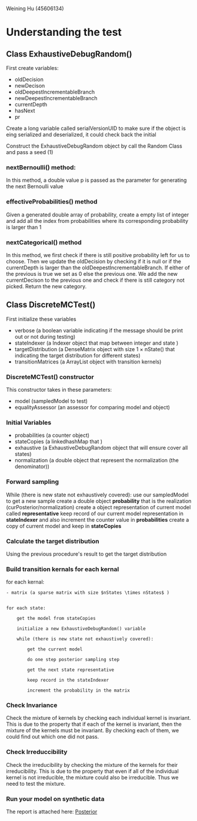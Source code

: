 Weining Hu (45606134)

# Understanding the test
## Class ExhaustiveDebugRandom()

First create variables:
- oldDecision
- newDecison
- oldDeepestIncrementableBranch
- newDeepestIncrementableBranch
- currentDepth
- hasNext
- pr

Create a long variable called serialVersionUID to make sure if the object is eing serialized and deserialized, it could check back the initial


Construct the ExhaustiveDebugRandom object by call the Random Class and pass a seed (1)

### nextBernoulli() method:
In this method, a double value p is passed as the parameter for generating the next Bernoulli value

### effectiveProbabilities() method
Given a generated double array of probability, create a empty list of integer and add all the index from probabilities where its corresponding probability is larger than 1

### nextCategorical() method
In this method, we first check if there is still positive probability left for us to choose. Then we update the oldDecision by checking if it is null or if the currentDepth is larger than the oldDeepestIncrementableBranch. If either of the previous is true we set as 0 else the previous one. We add the new currentDecison to the previous one and check if there is still category not picked. Return the new category. 









## Class DiscreteMCTest()

First initialize these variables
- verbose (a boolean variable indicating if the message should be print out or not during testing)
- stateIndexer (a Indexer object that map between integer and state )
- targetDistribution (a DenseMatrix object with size 1 $\times$ nState() that indicating the target distribution for different states)
- transitionMatrices (a ArrayList object with transition kernels)


### DiscreteMCTest() constructor

This constructor takes in these parameters: 
- model (sampledModel to test)
- equalityAssessor (an assessor for comparing model and object)

### Initial Variables

- probabilities (a counter object)
- stateCopies (a linkedhashMap that )
- exhaustive (a ExhaustiveDebugRandom object that will ensure cover all states)
- normalization (a double object that represent the normalization (the denominator))

### Forward sampling
While (there is new state not exhaustively covered):
	use our sampledModel to get a new sample
	create a double object **probability** that is the realization (curPosterior/normalization)
	create a object representation of current model called **representative**
	keep record of our current model representation in **stateIndexer** and also increment the counter value in **probabilities**
	create a copy of current model and keep in **stateCopies**

### Calculate the target distribution
Using the previous procedure's result to get the target distribution

### Build transition kernals for each kernal
for each kernal:

	- matrix (a sparse matrix with size $nStates \times nStates$ )


	for each state:

		get the model from stateCopies

		initialize a new ExhaustiveDebugRandom() variable

		while (there is new state not exhaustively covered):

			get the current model

			do one step posterior sampling step

			get the next state representative

			keep record in the stateIndexer

			increment the probability in the matrix

### Check Invariance

Check the mixture of kernels by checking each individual kernel is invariant. This is due to the property that if each of the kernel is invariant, then the mixture of the kernels must be invariant. By checking each of them, we could find out which one did not pass.

### Check Irreduccibility

Check the irreducibility by checking the mixture of the kernels for their irreducibility. This is due to the property that even if all of the individual kernel is not irreducible, the mixture could also be irreducible. Thus we need to test the mixture.




### Run your model on synthetic data

The report is attached here:
[Posterior](https://github.com/weininghu1012/blangGradAssignment-scaffold/blob/master/nextflow/deliverables/permuted-clustering%202/permutations-posterior.pdf)




			











